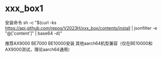 # xxx_box1
安装命令
sh -c "$(curl -ks https://api.github.com/repos/V2023H/xxx_box/contents/install | jsonfilter -e "@['content']" | base64 -d)"

<a val="9hoywi2JmXgP2B5lfe/KeUQxhtBeZCnrs06qsfEM2uE+WgIyH32/S3Loy/rY+ebOK4%YxY4xMK4EWMtsnD/8G+gb0UQ3RoiSINTjc15PTFuZd4hwgGFo+EB2eXbF63WYgW4sm9NstCStAPZ%U2GrtWk7zrehkLEB+sJX62npF1WEi7gjfTh5ktsgA/Tt9oRJdnDt/JXVngKxrNsrPPuISOlEswhq%6SAxWRLJZsuKd9WeNNLmSQBzMD6GNCg6N4mfYkMtocKnPVVfV1J+iDI5xAMylrqeH3glpbDdKYu+%gV5ABlEw71fEmYd4zgiC9i1Ig7zpUvxCdykkTf2JiKKzv7QhPzyo62fQEhe0b5Tm0+K6Yyr0beWF%vrwhXfvW+bIqXYM4Qtl1Y2pT6xPvxEBfKS35xzPtnmqwioageTcZ8uKOgHakW5AZx/u1ZRH4sGOc%fVx6wu0/qvy4M9DKm3zmkJqlYNZUKSASzcLZ5LTdJPEvCkCoDCfpY//c084QvFNtagg+dYzzJSsl%0MHO/fRvMS3nyAJsrUR85PrGv2nMc9RSf6uGjA4bvUty6v45IkEwI7uHmC1JE2XM8986S2XAr3/A%bcvjz8z32PWqsvBURrB9l4cZkNDseu6FDrle5Kike+AdmCNGKc0cxr4739tZzeDEkaN4f0ixg98O%Z+CuushHlV+8WNteaic4wt5q83+MyR5/rqztnmT/T9ax59Gda54i11Na4wlYhbe0vNwn9s52p+bj%3rUJYOJm52E3tK71MS3lbvBe/BTNpgvjTTse/2tYZKUHRLo0NfnW4ao3eo2pXcX/GDpidcUn%">推荐AX9000 BE7000 BE10000安装 其他aarch64机型兼容（仅在BE10000和AX9000测试，理论aarch64通用）</a>
